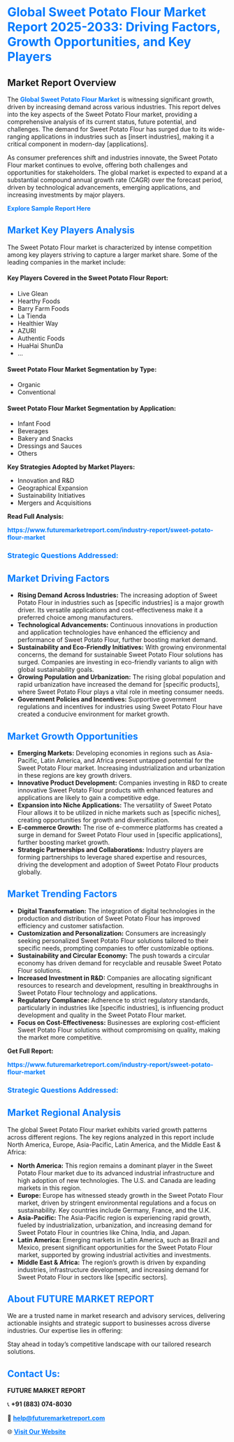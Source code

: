 <h1 style="color: #007BFF;">Global Sweet Potato Flour Market Report 2025-2033: Driving Factors, Growth Opportunities, and Key Players</h1>

<section id="overview">
<h2>Market Report Overview</h2>
<p>The <a href="https://www.futuremarketreport.com/industry-report/sweet-potato-flour-market" style="color: #007BFF; text-decoration: none;"><strong>Global Sweet Potato Flour Market</strong></a> is witnessing significant growth, driven by increasing demand across various industries. This report delves into the key aspects of the Sweet Potato Flour market, providing a comprehensive analysis of its current status, future potential, and challenges. The demand for Sweet Potato Flour has surged due to its wide-ranging applications in industries such as [insert industries], making it a critical component in modern-day [applications].</p>
<p>As consumer preferences shift and industries innovate, the Sweet Potato Flour market continues to evolve, offering both challenges and opportunities for stakeholders. The global market is expected to expand at a substantial compound annual growth rate (CAGR) over the forecast period, driven by technological advancements, emerging applications, and increasing investments by major players.</p>
</section>

<section id="overview">
<p><a href="https://www.futuremarketreport.com/request-sample/reportId=105128" style="color: #007BFF; text-decoration: none;"><strong>Explore Sample Report Here</strong></a></p>
</section>

<section id="key-players">
<h2 style="color: #007BFF;">Market Key Players Analysis</h2>
<p>The Sweet Potato Flour market is characterized by intense competition among key players striving to capture a larger market share. Some of the leading companies in the market include:</p>
<h4>Key Players Covered in the Sweet Potato Flour Report:</h4>
<ul><li>Live Glean</li><li>Hearthy Foods</li><li>Barry Farm Foods</li><li>La Tienda</li><li>Healthier Way</li><li>AZURI</li><li>Authentic Foods</li><li>HuaHai ShunDa</li><li>...</li></ul>
<h4>Sweet Potato Flour Market Segmentation by Type:</h4>
<ul><li>Organic</li><li>Conventional</li></ul>

<h4>Sweet Potato Flour Market Segmentation by Application:</h4>
<ul><li>Infant Food</li><li>Beverages</li><li>Bakery and Snacks</li><li>Dressings and Sauces</li><li>Others</li></ul>
<p><strong>Key Strategies Adopted by Market Players:</strong></p>
<ul>
<li>Innovation and R&D</li>
<li>Geographical Expansion</li>
<li>Sustainability Initiatives</li>
<li>Mergers and Acquisitions</li>
</ul>
</section>

<section>
<p><strong>Read Full Analysis: </strong></p><a href="https://www.futuremarketreport.com/industry-report/sweet-potato-flour-market" style="color: #007BFF; text-decoration: none;"><strong>https://www.futuremarketreport.com/industry-report/sweet-potato-flour-market</strong></a>
<h3 style="color: #007BFF;">Strategic Questions Addressed:</h3>
</section>

<section id="driving-factors">
<h2 style="color: #007BFF;">Market Driving Factors</h2>
<ul>
<li><strong>Rising Demand Across Industries:</strong> The increasing adoption of Sweet Potato Flour in industries such as [specific industries] is a major growth driver. Its versatile applications and cost-effectiveness make it a preferred choice among manufacturers.</li>
<li><strong>Technological Advancements:</strong> Continuous innovations in production and application technologies have enhanced the efficiency and performance of Sweet Potato Flour, further boosting market demand.</li>
<li><strong>Sustainability and Eco-Friendly Initiatives:</strong> With growing environmental concerns, the demand for sustainable Sweet Potato Flour solutions has surged. Companies are investing in eco-friendly variants to align with global sustainability goals.</li>
<li><strong>Growing Population and Urbanization:</strong> The rising global population and rapid urbanization have increased the demand for [specific products], where Sweet Potato Flour plays a vital role in meeting consumer needs.</li>
<li><strong>Government Policies and Incentives:</strong> Supportive government regulations and incentives for industries using Sweet Potato Flour have created a conducive environment for market growth.</li>
</ul>
</section>

<section id="growth-opportunities">
<h2 style="color: #007BFF;">Market Growth Opportunities</h2>
<ul>
<li><strong>Emerging Markets:</strong> Developing economies in regions such as Asia-Pacific, Latin America, and Africa present untapped potential for the Sweet Potato Flour market. Increasing industrialization and urbanization in these regions are key growth drivers.</li>
<li><strong>Innovative Product Development:</strong> Companies investing in R&D to create innovative Sweet Potato Flour products with enhanced features and applications are likely to gain a competitive edge.</li>
<li><strong>Expansion into Niche Applications:</strong> The versatility of Sweet Potato Flour allows it to be utilized in niche markets such as [specific niches], creating opportunities for growth and diversification.</li>
<li><strong>E-commerce Growth:</strong> The rise of e-commerce platforms has created a surge in demand for Sweet Potato Flour used in [specific applications], further boosting market growth.</li>
<li><strong>Strategic Partnerships and Collaborations:</strong> Industry players are forming partnerships to leverage shared expertise and resources, driving the development and adoption of Sweet Potato Flour products globally.</li>
</ul>
</section>

<section id="trending-factors">
<h2 style="color: #007BFF;">Market Trending Factors</h2>
<ul>
<li><strong>Digital Transformation:</strong> The integration of digital technologies in the production and distribution of Sweet Potato Flour has improved efficiency and customer satisfaction.</li>
<li><strong>Customization and Personalization:</strong> Consumers are increasingly seeking personalized Sweet Potato Flour solutions tailored to their specific needs, prompting companies to offer customizable options.</li>
<li><strong>Sustainability and Circular Economy:</strong> The push towards a circular economy has driven demand for recyclable and reusable Sweet Potato Flour solutions.</li>
<li><strong>Increased Investment in R&D:</strong> Companies are allocating significant resources to research and development, resulting in breakthroughs in Sweet Potato Flour technology and applications.</li>
<li><strong>Regulatory Compliance:</strong> Adherence to strict regulatory standards, particularly in industries like [specific industries], is influencing product development and quality in the Sweet Potato Flour market.</li>
<li><strong>Focus on Cost-Effectiveness:</strong> Businesses are exploring cost-efficient Sweet Potato Flour solutions without compromising on quality, making the market more competitive.</li>
</ul>
</section>

<section>
<p><strong>Get Full Report: </strong></p><a href="https://www.futuremarketreport.com/industry-report/sweet-potato-flour-market" style="color: #007BFF; text-decoration: none;"><strong>https://www.futuremarketreport.com/industry-report/sweet-potato-flour-market</strong></a>
<h3 style="color: #007BFF;">Strategic Questions Addressed:</h3>
</section>


<section id="regional-analysis">
<h2 style="color: #007BFF;">Market Regional Analysis</h2>
<p>The global Sweet Potato Flour market exhibits varied growth patterns across different regions. The key regions analyzed in this report include North America, Europe, Asia-Pacific, Latin America, and the Middle East & Africa:</p>
<ul>
<li><strong>North America:</strong> This region remains a dominant player in the Sweet Potato Flour market due to its advanced industrial infrastructure and high adoption of new technologies. The U.S. and Canada are leading markets in this region.</li>
<li><strong>Europe:</strong> Europe has witnessed steady growth in the Sweet Potato Flour market, driven by stringent environmental regulations and a focus on sustainability. Key countries include Germany, France, and the U.K.</li>
<li><strong>Asia-Pacific:</strong> The Asia-Pacific region is experiencing rapid growth, fueled by industrialization, urbanization, and increasing demand for Sweet Potato Flour in countries like China, India, and Japan.</li>
<li><strong>Latin America:</strong> Emerging markets in Latin America, such as Brazil and Mexico, present significant opportunities for the Sweet Potato Flour market, supported by growing industrial activities and investments.</li>
<li><strong>Middle East & Africa:</strong> The region’s growth is driven by expanding industries, infrastructure development, and increasing demand for Sweet Potato Flour in sectors like [specific sectors].</li>
</ul>
</section>

<footer>
<h2 style="color: #007BFF;">About FUTURE MARKET REPORT</h2>
<p>We are a trusted name in market research and advisory services, delivering actionable insights and strategic support to businesses across diverse industries. Our expertise lies in offering:</p>

<p>Stay ahead in today’s competitive landscape with our tailored research solutions.</p>

<h2 style="color: #007BFF;">Contact Us:</h2>
<p><strong>FUTURE MARKET REPORT</strong></p>
<p>📞 <strong>+91 (883) 074-8030</strong></p>
<p>📧 <strong><a href="mailto:help@futuremarketreport.com" style="color: #007BFF;">help@futuremarketreport.com</a></strong></p>
<p>🌐 <strong><a href="https://www.futuremarketreport.com/" style="color: #007BFF;">Visit Our Website</a></strong></p>
</footer>